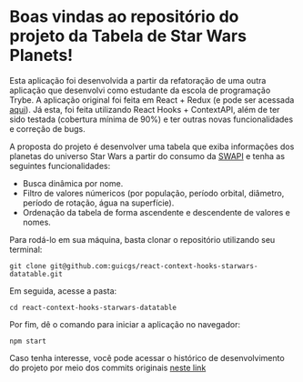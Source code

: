 # Boas vindas ao repositório do projeto da Tabela de Star Wars Planets!

Esta aplicação foi desenvolvida a partir da refatoração de uma outra aplicação que desenvolvi como estudante da escola de programação Trybe. A aplicação original foi feita em React + Redux (e pode ser acessada [aqui](https://github.com/tryber/sd-02-block16-react-redux-starwars-datatable-filters/tree/guicgs-react-redux-starwars-datatable-filters)). Já esta, foi feita utilizando React Hooks + ContextAPI, além de ter sido testada (cobertura mínima de 90%) e ter outras novas funcionalidades e correção de bugs.

A proposta do projeto é desenvolver uma tabela que exiba informações dos planetas do universo Star Wars a partir do consumo da [SWAPI](https://swapi.dev/ "API do Star Wars") e tenha as seguintes funcionalidades:

- Busca dinâmica por nome.
- Filtro de valores númericos (por população, período orbital, diâmetro, período de rotação, água na superfície).
- Ordenação da tabela de forma ascendente e descendente de valores e nomes. 


Para rodá-lo em sua máquina, basta clonar o repositório utilizando seu terminal:

```
git clone git@github.com:guicgs/react-context-hooks-starwars-datatable.git
```

Em seguida, acesse a pasta:

```
cd react-context-hooks-starwars-datatable
```

Por fim, dê o comando para iniciar a aplicação no navegador:

```
npm start
```

Caso tenha interesse, você pode acessar o histórico de desenvolvimento do projeto por meio dos commits originais [neste link](https://github.com/tryber/sd-02-block18-react-context-hooks-starwars-datatable-filters/tree/guicgs-react-context-hooks-starwars-datatable-filters)